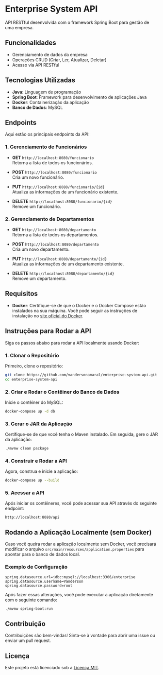 # Enterprise System API

API RESTful desenvolvida com o framework Spring Boot para gestão de uma empresa.

## Funcionalidades

- Gerenciamento de dados da empresa
- Operações CRUD (Criar, Ler, Atualizar, Deletar)
- Acesso via API RESTful

## Tecnologias Utilizadas

- **Java**: Linguagem de programação
- **Spring Boot**: Framework para desenvolvimento de aplicações Java
- **Docker**: Containerização da aplicação
- **Banco de Dados**: MySQL



## Endpoints

Aqui estão os principais endpoints da API:

### 1. **Gerenciamento de Funcionários**

- **GET** `http://localhost:8080/funcionario`  
  Retorna a lista de todos os funcionários.

- **POST** `http://localhost:8080/funcionario`  
  Cria um novo funcionário.

- **PUT** `http://localhost:8080/funcionario/{id}`  
  Atualiza as informações de um funcionário existente.

- **DELETE** `http://localhost:8080/funcionario/{id}`  
  Remove um funcionário.

### 2. **Gerenciamento de Departamentos**

- **GET** `http://localhost:8080/departamento`  
  Retorna a lista de todos os departamentos.

- **POST** `http://localhost:8080/departamento`  
  Cria um novo departamento.

- **PUT** `http://localhost:8080/departamento/{id}`  
  Atualiza as informações de um departamento existente.

- **DELETE** `http://localhost:8080/departamento/{id}`  
  Remove um departamento.

## Requisitos

- **Docker**: Certifique-se de que o Docker e o Docker Compose estão instalados na sua máquina. Você pode seguir as instruções de instalação no [site oficial do Docker](https://docs.docker.com/get-docker/).

## Instruções para Rodar a API

Siga os passos abaixo para rodar a API localmente usando Docker:

### 1. Clonar o Repositório

Primeiro, clone o repositório:

```bash
git clone https://github.com/vandersonamaral/enterprise-system-api.git
cd enterprise-system-api
```

### 2. Criar e Rodar o Contêiner do Banco de Dados

Inicie o contêiner do MySQL:

```bash
docker-compose up -d db
```

### 3. Gerar o JAR da Aplicação

Certifique-se de que você tenha o Maven instalado. Em seguida, gere o JAR da aplicação:

```bash
./mvnw clean package
```

### 4. Construir e Rodar a API

Agora, construa e inicie a aplicação:

```bash
docker-compose up --build
```

### 5. Acessar a API

Após iniciar os contêineres, você pode acessar sua API através do seguinte endpoint:

```
http://localhost:8080/api
```

## Rodando a Aplicação Localmente (sem Docker)

Caso você queira rodar a aplicação localmente sem Docker, você precisará modificar o arquivo `src/main/resources/application.properties` para apontar para o banco de dados local. 

### Exemplo de Configuração

```properties
spring.datasource.url=jdbc:mysql://localhost:3306/enterprise
spring.datasource.username=Vanderson
spring.datasource.password=root
```

Após fazer essas alterações, você pode executar a aplicação diretamente com o seguinte comando:

```bash
./mvnw spring-boot:run
```

## Contribuição

Contribuições são bem-vindas! Sinta-se à vontade para abrir uma issue ou enviar um pull request.

## Licença

Este projeto está licenciado sob a [Licença MIT](LICENSE).

